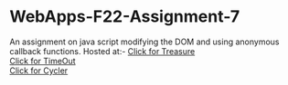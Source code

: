 # WebApps-F22-Assignment-7
An assignment on java script modifying the DOM and using anonymous callback functions.
Hosted at:-
[Click for Treasure](https://44-563-web-apps-f22.github.io/44563-webapps-assignment-7-PankajV04/treasure.html)<br>
[Click for TimeOut](https://44-563-web-apps-f22.github.io/44563-webapps-assignment-7-PankajV04/reaction.html)<br>
[Click for Cycler](https://44-563-web-apps-f22.github.io/44563-webapps-assignment-7-PankajV04/cycler.html)